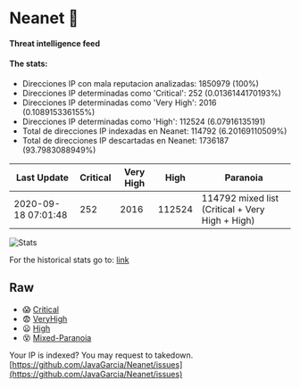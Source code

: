 # Neanet :hocho:
#### Threat intelligence feed
#### The stats:

- Direcciones IP con mala reputacion analizadas: 1850979 (100%)
- Direcciones IP determinadas como 'Critical':  252 (0.0136144170193%)
- Direcciones IP determinadas como 'Very High':  2016 (0.108915336155%)
- Direcciones IP determinadas como 'High':  112524 (6.07916135191)
- Total de direcciones IP indexadas en Neanet:  114792 (6.20169110509%)
- Total de direcciones IP descartadas en Neanet:  1736187 (93.7983088949%)

| Last Update | Critical | Very High | High | Paranoia |
| --- | --- | --- | --- | --- |
| 2020-09-18 07:01:48 | 252 | 2016 | 112524 | 114792 mixed list (Critical + Very High + High)|

![Stats](https://docs.google.com/spreadsheets/d/e/2PACX-1vSnaNMIXVabIpDJjufMlzH7poXnshF3mgd8Is1g9ytUEzVsP5my4Trn8f-xkoLLQ38xpL3HtmUexLo6/pubchart?oid=501124687&format=image)

For the historical stats go to: [link](/stats.csv)
## Raw
- :scream: [Critical](https://raw.githubusercontent.com/JavaGarcia/Neanet/master/blacklists/neanet_critical.txt)
- :fearful: [VeryHigh](https://raw.githubusercontent.com/JavaGarcia/Neanet/master/blacklists/neanet_veryHigh.txtt)
- :frowning: [High](https://raw.githubusercontent.com/JavaGarcia/Neanet/master/blacklists/neanet_high.txt)
- :dizzy_face: [Mixed-Paranoia](https://raw.githubusercontent.com/JavaGarcia/Neanet/master/blacklists/neanet_all.txt)


Your IP is indexed? You may request to takedown. [https://github.com/JavaGarcia/Neanet/issues](https://github.com/JavaGarcia/Neanet/issues)






































































































































































































































































































































































































































































































































































































































































































































































































































































































